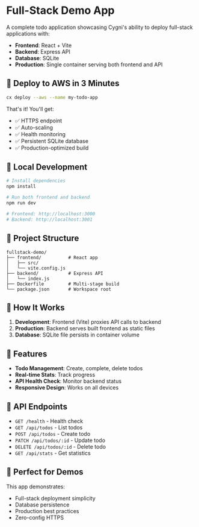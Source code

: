 # Full-Stack Demo App

A complete todo application showcasing Cygni's ability to deploy full-stack applications with:

- **Frontend**: React + Vite
- **Backend**: Express API
- **Database**: SQLite
- **Production**: Single container serving both frontend and API

## 🚀 Deploy to AWS in 3 Minutes

```bash
cx deploy --aws --name my-todo-app
```

That's it! You'll get:

- ✅ HTTPS endpoint
- ✅ Auto-scaling
- ✅ Health monitoring
- ✅ Persistent SQLite database
- ✅ Production-optimized build

## 🏃 Local Development

```bash
# Install dependencies
npm install

# Run both frontend and backend
npm run dev

# Frontend: http://localhost:3000
# Backend: http://localhost:3001
```

## 📁 Project Structure

```
fullstack-demo/
├── frontend/          # React app
│   ├── src/
│   └── vite.config.js
├── backend/           # Express API
│   └── index.js
├── Dockerfile         # Multi-stage build
└── package.json       # Workspace root
```

## 🔧 How It Works

1. **Development**: Frontend (Vite) proxies API calls to backend
2. **Production**: Backend serves built frontend as static files
3. **Database**: SQLite file persists in container volume

## 🌟 Features

- **Todo Management**: Create, complete, delete todos
- **Real-time Stats**: Track progress
- **API Health Check**: Monitor backend status
- **Responsive Design**: Works on all devices

## 🔗 API Endpoints

- `GET /health` - Health check
- `GET /api/todos` - List todos
- `POST /api/todos` - Create todo
- `PATCH /api/todos/:id` - Update todo
- `DELETE /api/todos/:id` - Delete todo
- `GET /api/stats` - Get statistics

## 🎯 Perfect for Demos

This app demonstrates:

- Full-stack deployment simplicity
- Database persistence
- Production best practices
- Zero-config HTTPS
